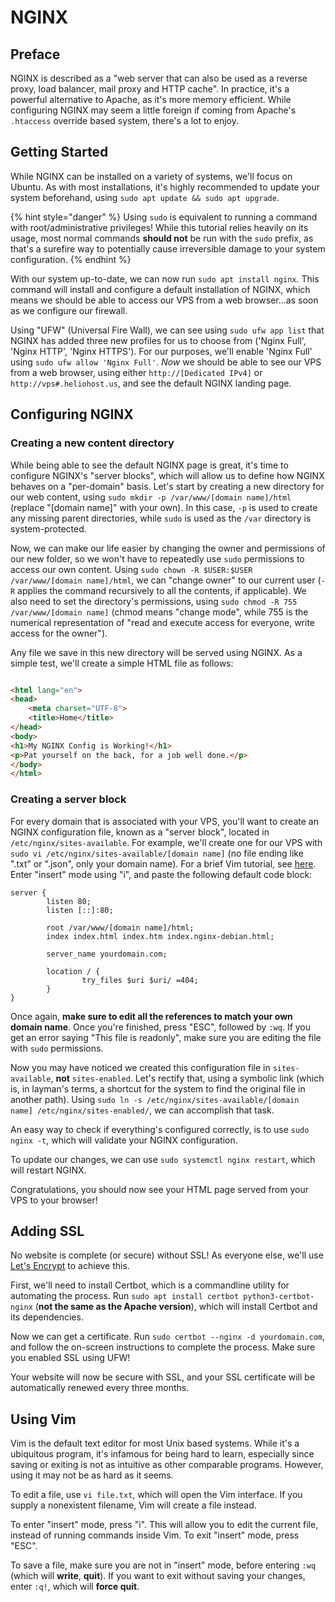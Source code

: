 # NGINX

## Preface

NGINX is described as a "web server that can also be used as a reverse proxy, load balancer, mail proxy and HTTP cache".
In practice, it's a powerful alternative to Apache, as it's more memory efficient. While configuring NGINX may seem a
little foreign if coming from Apache's `.htaccess` override based system, there's a lot to enjoy.

## Getting Started

While NGINX can be installed on a variety of systems, we'll focus on Ubuntu. As with most installations, it's highly
recommended to update your system beforehand, using `sudo apt update && sudo apt upgrade`.

{% hint style="danger" %} Using `sudo` is equivalent to running a command with root/administrative privileges! While
this tutorial relies heavily on its usage, most normal commands **should not** be run with the `sudo` prefix, as that's
a surefire way to potentially cause irreversible damage to your system configuration. {% endhint %}

With our system up-to-date, we can now run `sudo apt install nginx`. This command will install and configure a default
installation of NGINX, which means we should be able to access our VPS from a web browser...as soon as we configure our
firewall.

Using "UFW" (Universal Fire Wall), we can see using `sudo ufw app list` that NGINX has added three new profiles for us
to choose from ('Nginx Full', 'Nginx HTTP', 'Nginx HTTPS'). For our purposes, we'll enable 'Nginx Full'
using `sudo ufw allow 'Nginx Full'`. *Now* we should be able to see our VPS from a web browser, using
either `http://[Dedicated IPv4]` or `http://vps#.heliohost.us`, and see the default NGINX landing page.

## Configuring NGINX

### Creating a new content directory

While being able to see the default NGINX page is great, it's time to configure NGINX's "server blocks", which will
allow us to define how NGINX behaves on a "per-domain" basis. Let's start by creating a new directory for our web
content, using `sudo mkdir -p /var/www/[domain name]/html` (replace "[domain name]" with your own). In this case, `-p`
is used to create any missing parent directories, while `sudo` is used as the `/var` directory is system-protected.

Now, we can make our life easier by changing the owner and permissions of our new folder, so we won't have to repeatedly
use `sudo` permissions to access our own content. Using `sudo chown -R $USER:$USER /var/www/[domain name]/html`, we
can "change owner" to our current user (`-R` applies the command recursively to all the contents, if applicable). We
also need to set the directory's permissions, using `sudo chmod -R 755 /var/www/[domain name]` (chmod means "change
mode", while 755 is the numerical representation of "read and execute access for everyone, write access for the owner").

Any file we save in this new directory will be served using NGINX. As a simple test, we'll create a simple HTML file as
follows:

```html

<html lang="en">
<head>
    <meta charset="UTF-8">
    <title>Home</title>
</head>
<body>
<h1>My NGINX Config is Working!</h1>
<p>Pat yourself on the back, for a job well done.</p>
</body>
</html>
```

### Creating a server block

For every domain that is associated with your VPS, you'll want to create an NGINX configuration file, known as a "server
block", located in `/etc/nginx/sites-available`. For example, we'll create one for our VPS
with `sudo vi /etc/nginx/sites-available/[domain name]` (no file ending like ".txt" or ".json", only your domain name).
For a brief Vim tutorial, see [here](#using-vim). Enter "insert" mode using "i", and paste the following default code
block:

```
server {
        listen 80;
        listen [::]:80;

        root /var/www/[domain name]/html;
        index index.html index.htm index.nginx-debian.html;

        server_name yourdomain.com;

        location / {
                try_files $uri $uri/ =404;
        }
}
```

Once again, __make sure to edit all the references to match your own domain name__. Once you're finished, press "ESC",
followed by `:wq`. If you get an error saying "This file is readonly", make sure you are editing the file with `sudo`
permissions.

Now you may have noticed we created this configuration file in `sites-available`, **not** `sites-enabled`. Let's rectify
that, using a symbolic link (which is, in layman's terms, a shortcut for the system to find the original file in another
path). Using `sudo ln -s /etc/nginx/sites-available/[domain name] /etc/nginx/sites-enabled/`, we can accomplish that
task.

An easy way to check if everything's configured correctly, is to use `sudo nginx -t`, which will validate your NGINX
configuration.

To update our changes, we can use `sudo systemctl nginx restart`, which will restart NGINX.

Congratulations, you should now see your HTML page served from your VPS to your browser!

## Adding SSL

No website is complete (or secure) without SSL! As everyone else, we'll use [Let's Encrypt](https://letsencrypt.org/) to
achieve this.

First, we'll need to install Certbot, which is a commandline utility for automating the process.
Run `sudo apt install certbot python3-certbot-nginx` (**not the same as the Apache version**), which will install
Certbot and its dependencies.

Now we can get a certificate. Run `sudo certbot --nginx -d yourdomain.com`, and follow the on-screen instructions to
complete the process. Make sure you enabled SSL using UFW!

Your website will now be secure with SSL, and your SSL certificate will be automatically renewed every three months.

## Using Vim

Vim is the default text editor for most Unix based systems. While it's a ubiquitous program, it's infamous for being
hard to learn, especially since saving or exiting is not as intuitive as other comparable programs. However, using it
may not be as hard as it seems.

To edit a file, use `vi file.txt`, which will open the Vim interface. If you supply a nonexistent filename, Vim will
create a file instead.

To enter "insert" mode, press "i". This will allow you to edit the current file, instead of running commands inside Vim.
To exit "insert" mode, press "ESC".

To save a file, make sure you are not in "insert" mode, before entering `:wq` (which will **write**, **quit**). If you
want to exit without saving your changes, enter `:q!`, which will **force quit**.

